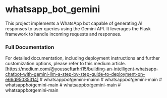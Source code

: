 # whatsapp_bot_gemini

This project implements a WhatsApp bot capable of generating AI responses to user queries using the Gemini API. It leverages the Flask framework to handle incoming requests and responses.

### Full Documentation
For detailed documentation, including deployment instructions and further customization options, please refer to this medium article. [https://medium.com/@yousseftarhri15/building-an-intelligent-whatsapp-chatbot-with-gemini-llm-a-step-by-step-guide-to-deployment-on-e66d95035314]
#   w h a t s a p p _ b o t _ g e m i n i - m a i n n  
 #   w h a t s a p p _ b o t _ g e m i n i - m a i n  
 #   w h a t s a p p _ b o t _ g e m i n i - m a i n  
 #   w h a t s a p p _ b o t _ g e m i n i - m a i n  
 #   w h a t s a p p _ b o t _ g e m i n i - m a i n  
 